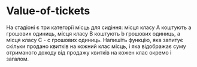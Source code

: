 # Value-of-tickets
На стадіоні є три категорії місць для сидіння: місця класу A коштують a грошових одиниць, місця класу B коштують b грошових одиниць, а місця класу C - c грошових одиниць. Напишіть  функцію, яка запитує скільки продано квитків на кожний клас місць, і  яка відображає суму отриманого доходу від продажу квитків на кожен клас окремо і загалом. 
